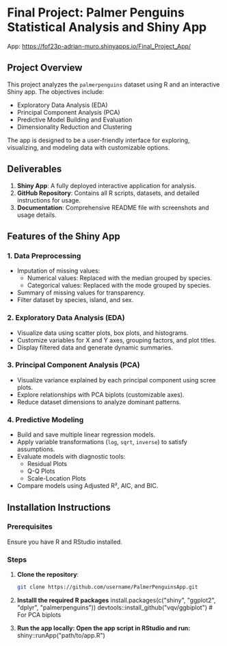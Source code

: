 # Final Project: Palmer Penguins Statistical Analysis and Shiny App

App: https://fof23p-adrian-muro.shinyapps.io/Final_Project_App/

## Project Overview
This project analyzes the `palmerpenguins` dataset using R and an interactive Shiny app. The objectives include:
- Exploratory Data Analysis (EDA)
- Principal Component Analysis (PCA)
- Predictive Model Building and Evaluation
- Dimensionality Reduction and Clustering

The app is designed to be a user-friendly interface for exploring, visualizing, and modeling data with customizable options.

## Deliverables
1. **Shiny App**: A fully deployed interactive application for analysis.
2. **GitHub Repository**: Contains all R scripts, datasets, and detailed instructions for usage.
3. **Documentation**: Comprehensive README file with screenshots and usage details.

## Features of the Shiny App
### **1. Data Preprocessing**
- Imputation of missing values:
  - Numerical values: Replaced with the median grouped by species.
  - Categorical values: Replaced with the mode grouped by species.
- Summary of missing values for transparency.
- Filter dataset by species, island, and sex.

### **2. Exploratory Data Analysis (EDA)**
- Visualize data using scatter plots, box plots, and histograms.
- Customize variables for X and Y axes, grouping factors, and plot titles.
- Display filtered data and generate dynamic summaries.

### **3. Principal Component Analysis (PCA)**
- Visualize variance explained by each principal component using scree plots.
- Explore relationships with PCA biplots (customizable axes).
- Reduce dataset dimensions to analyze dominant patterns.

### **4. Predictive Modeling**
- Build and save multiple linear regression models.
- Apply variable transformations (`log`, `sqrt`, `inverse`) to satisfy assumptions.
- Evaluate models with diagnostic tools:
  - Residual Plots
  - Q-Q Plots
  - Scale-Location Plots
- Compare models using Adjusted R², AIC, and BIC.

## Installation Instructions
### Prerequisites
Ensure you have R and RStudio installed.

### Steps
1. **Clone the repository**:
   ```bash
   git clone https://github.com/username/PalmerPenguinsApp.git

2. **Installl the required R packages**
   install.packages(c("shiny", "ggplot2", "dplyr", "palmerpenguins"))
devtools::install_github("vqv/ggbiplot")  # For PCA biplots

3. **Run the app locally: Open the app script in RStudio and run:**
shiny::runApp("path/to/app.R")
